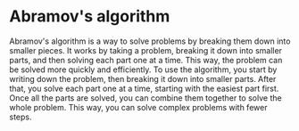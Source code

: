 # Abramov's algorithm

Abramov's algorithm is a way to solve problems by breaking them down into smaller pieces. It works by taking a problem, breaking it down into smaller parts, and then solving each part one at a time. This way, the problem can be solved more quickly and efficiently. To use the algorithm, you start by writing down the problem, then breaking it down into smaller parts. After that, you solve each part one at a time, starting with the easiest part first. Once all the parts are solved, you can combine them together to solve the whole problem. This way, you can solve complex problems with fewer steps.

